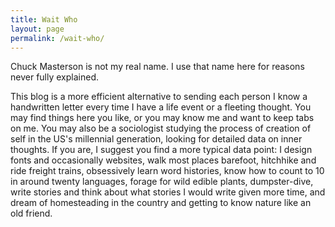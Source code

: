 ```yaml
---
title: Wait Who
layout: page
permalink: /wait-who/
---
```


Chuck Masterson is not my real name. I use that name here for reasons never fully explained.

This blog is a more efficient alternative to sending each person I know a handwritten letter every
time I have a life event or a fleeting thought. You may find things here you like, or you may know
me and want to keep tabs on me. You may also be a sociologist studying the process of creation of
self in the US's millennial generation, looking for detailed data on inner thoughts. If you are,
I suggest you find a more typical data point: I design fonts and occasionally websites, walk most
places barefoot, hitchhike and ride freight trains, obsessively learn word histories, know how to
count to 10 in around twenty languages, forage for wild edible plants, dumpster-dive, write stories
and think about what stories I would write given more time, and dream of homesteading in the country
and getting to know nature like an old friend. 
